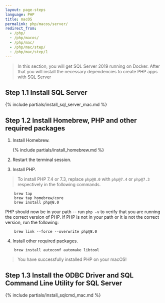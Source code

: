 ```yaml
---
layout: page-steps
language: PHP
title: macOS
permalink: php/macos/server/
redirect_from:
  - /php/
  - /php/macos/
  - /php/mac/
  - /php/mac/step/
  - /php/mac/step/1
---
```


> In this section, you will get SQL Server 2019 running on Docker. After that you will install the necessary dependencies to create PHP apps with SQL Server

## Step 1.1 Install SQL Server

{% include partials/install_sql_server_mac.md %}

## Step 1.2 Install Homebrew, PHP and other required packages

1. Install Homebrew.

    {% include partials/install_homebrew.md %}

2. Restart the terminal session.

3. Install PHP.

> To install PHP 7.4 or 7.3, replace `php@8.0` with `php@7.4` or `php@7.3` respectively in the following commands.

```terminal
    brew tap
    brew tap homebrew/core
    brew install php@8.0
```

PHP should now be in your path -- run `php -v` to verify that you are running the correct version of PHP. If PHP is not in your path or it is not the correct version, run the following:

```terminal
    brew link --force --overwrite php@8.0
```

4. Install other required packages.

```terminal
    brew install autoconf automake libtool
```

> You have successfully installed PHP on your macOS!

## Step 1.3 Install the ODBC Driver and SQL Command Line Utility for SQL Server

{% include partials/install_sqlcmd_mac.md %}
